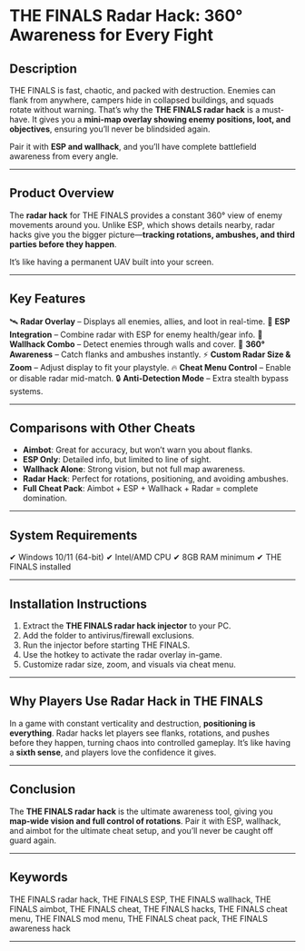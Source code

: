 # THE FINALS Radar Hack: 360° Awareness for Every Fight

## Description

THE FINALS is fast, chaotic, and packed with destruction. Enemies can flank from anywhere, campers hide in collapsed buildings, and squads rotate without warning. That’s why the **THE FINALS radar hack** is a must-have. It gives you a **mini-map overlay showing enemy positions, loot, and objectives**, ensuring you’ll never be blindsided again.

Pair it with **ESP and wallhack**, and you’ll have complete battlefield awareness from every angle.


---

## Product Overview

The **radar hack** for THE FINALS provides a constant 360° view of enemy movements around you. Unlike ESP, which shows details nearby, radar hacks give you the bigger picture—**tracking rotations, ambushes, and third parties before they happen**.

It’s like having a permanent UAV built into your screen.

---

## Key Features

🛰 **Radar Overlay** – Displays all enemies, allies, and loot in real-time.
👀 **ESP Integration** – Combine radar with ESP for enemy health/gear info.
🧱 **Wallhack Combo** – Detect enemies through walls and cover.
🎯 **360° Awareness** – Catch flanks and ambushes instantly.
⚡ **Custom Radar Size & Zoom** – Adjust display to fit your playstyle.
🔥 **Cheat Menu Control** – Enable or disable radar mid-match.
🔒 **Anti-Detection Mode** – Extra stealth bypass systems.

---

## Comparisons with Other Cheats

* **Aimbot**: Great for accuracy, but won’t warn you about flanks.
* **ESP Only**: Detailed info, but limited to line of sight.
* **Wallhack Alone**: Strong vision, but not full map awareness.
* **Radar Hack**: Perfect for rotations, positioning, and avoiding ambushes.
* **Full Cheat Pack**: Aimbot + ESP + Wallhack + Radar = complete domination.

---

## System Requirements

✔ Windows 10/11 (64-bit)
✔ Intel/AMD CPU
✔ 8GB RAM minimum
✔ THE FINALS installed

---

## Installation Instructions

1. Extract the **THE FINALS radar hack injector** to your PC.
2. Add the folder to antivirus/firewall exclusions.
3. Run the injector before starting THE FINALS.
4. Use the hotkey to activate the radar overlay in-game.
5. Customize radar size, zoom, and visuals via cheat menu.

---

## Why Players Use Radar Hack in THE FINALS

In a game with constant verticality and destruction, **positioning is everything**. Radar hacks let players see flanks, rotations, and pushes before they happen, turning chaos into controlled gameplay. It’s like having a **sixth sense**, and players love the confidence it gives.

---

## Conclusion

The **THE FINALS radar hack** is the ultimate awareness tool, giving you **map-wide vision and full control of rotations**. Pair it with ESP, wallhack, and aimbot for the ultimate cheat setup, and you’ll never be caught off guard again.

---

## Keywords

THE FINALS radar hack, THE FINALS ESP, THE FINALS wallhack, THE FINALS aimbot, THE FINALS cheat, THE FINALS hacks, THE FINALS cheat menu, THE FINALS mod menu, THE FINALS cheat pack, THE FINALS awareness hack

---
